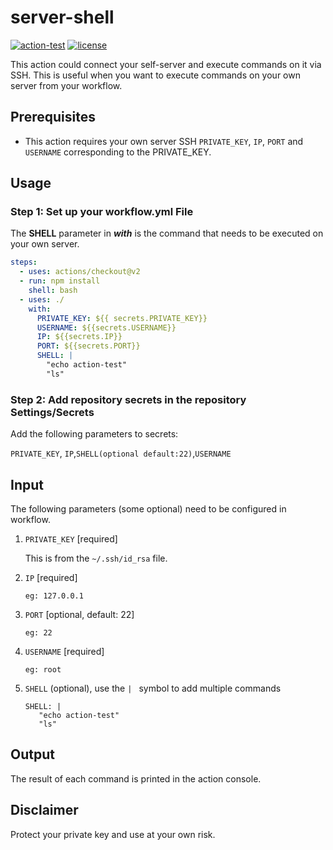 # server-shell

[![action-test](https://github.com/tzzs/server-shell/actions/workflows/action-test.yml/badge.svg)](https://github.com/tzzs/server-shell/actions/workflows/action-test.yml)
[![license](https://img.shields.io/badge/license-MIT-brightgreen.svg)](https://github.com/tzzs/server-shell/blob/main/LICENSE)

This action could connect your self-server and execute commands on it via SSH. This is useful when you want to execute commands on your own server from your workflow.

## Prerequisites

- This action requires your own server SSH `PRIVATE_KEY`, `IP`, `PORT` and `USERNAME` corresponding to the PRIVATE_KEY.

## Usage

### Step 1: Set up your workflow.yml File

The **SHELL** parameter in **_with_** is the command that needs to be executed on your own server.

```yaml
steps:
  - uses: actions/checkout@v2
  - run: npm install
    shell: bash
  - uses: ./
    with:
      PRIVATE_KEY: ${{ secrets.PRIVATE_KEY}}
      USERNAME: ${{secrets.USERNAME}}
      IP: ${{secrets.IP}}
      PORT: ${{secrets.PORT}}
      SHELL: |
        "echo action-test"
        "ls"
```

### Step 2: Add repository secrets in the repository Settings/Secrets

Add the following parameters to secrets:

`PRIVATE_KEY`, `IP`,`SHELL(optional default:22)`,`USERNAME`

## Input

The following parameters (some optional) need to be configured in workflow.

1. `PRIVATE_KEY` [required]

   This is from the `~/.ssh/id_rsa` file.

2. `IP` [required]

   ```
   eg: 127.0.0.1
   ```

3. `PORT` [optional, default: 22]

   ```
   eg: 22
   ```

4. `USERNAME` [required]

   ```
   eg: root
   ```

5. `SHELL` (optional), use the `| ` symbol to add multiple commands

   ```shell
   SHELL: |
      "echo action-test"
      "ls"
   ```

## Output

The result of each command is printed in the action console.

## Disclaimer

Protect your private key and use at your own risk.
